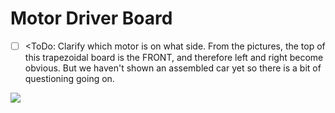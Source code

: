 # Motor Driver Board

* [ ] \<ToDo: Clarify which motor is on what side. From the pictures, the top of this trapezoidal board is the FRONT, and therefore left and right become obvious. But we haven't shown an assembled car yet so there is a bit of questioning going on.

![](../../../../../.gitbook/assets/Landzo-TFC-Motor\_Driver.png)
